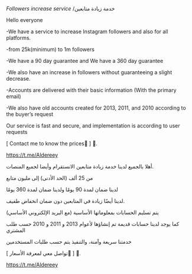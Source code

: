 *Followers increase service* /خدمة زيادة متابعين

Hello everyone

-We have a service to increase Instagram followers and also for all platforms.

-from 25k(minimum) to 1m followers

-We have a 90 day guarantee and We have a 360 day guarantee

-We also have an increase in followers without guaranteeing a slight decrease.

-Accounts are delivered with their basic information (With the primary email)

-We also have old accounts created for 2013, 2011, and 2010 according to the buyer’s request

Our service is fast and secure, and implementation is according to user requests

[ Contact me to know the prices🤝 ] 🌟.

https://t.me/Aldereey


أهلا بالجميع
لدينا خدمة زيادة متابعين الانستقرام وأيضا لجميع المنصات.

من 25 ألف (الحد الأدنى) إلى مليون متابع

لدينا ضمان لمدة 90 يومًا ولدينا ضمان لمدة 360 يومًا

لدينا أيضًا زيادة في المتابعين دون ضمان انخفاض طفيف.

يتم تسليم الحسابات بمعلوماتها الأساسية (مع البريد الإلكتروني الأساسي)

كما يوجد لدينا حسابات قديمة تم إنشاؤها لأعوام 2013 و 2011 و 2010 حسب طلب المشتري

خدمتنا سريعة وآمنة، والتنفيذ يتم حسب طلبات المستخدمين

[ تواصل معي لمعرفة الأسعار🤝 ] 🌟.

https://t.me/Aldereey
